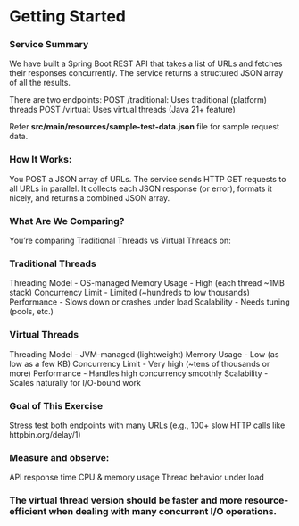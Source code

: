 # Getting Started

### Service Summary
We have built a Spring Boot REST API that takes a list of URLs and fetches their responses concurrently. 
The service returns a structured JSON array of all the results.

There are two endpoints:
POST /traditional: Uses traditional (platform) threads
POST /virtual: Uses virtual threads (Java 21+ feature)

Refer **src/main/resources/sample-test-data.json** file for sample request data.

### How It Works:
You POST a JSON array of URLs.
The service sends HTTP GET requests to all URLs in parallel.
It collects each JSON response (or error), formats it nicely, and returns a combined JSON array.

### What Are We Comparing?
You’re comparing Traditional Threads vs Virtual Threads on:

### Traditional Threads
Threading Model - OS-managed
Memory Usage - High (each thread ~1MB stack)
Concurrency Limit - Limited (~hundreds to low thousands)
Performance - Slows down or crashes under load
Scalability - Needs tuning (pools, etc.)

### Virtual Threads
Threading Model - JVM-managed (lightweight)
Memory Usage - Low (as low as a few KB)
Concurrency Limit - Very high (~tens of thousands or more)
Performance - Handles high concurrency smoothly
Scalability -Scales naturally for I/O-bound work

### Goal of This Exercise
Stress test both endpoints with many URLs (e.g., 100+ slow HTTP calls like httpbin.org/delay/1)

### Measure and observe:
API response time
CPU & memory usage
Thread behavior under load

### The virtual thread version should be faster and more resource-efficient when dealing with many concurrent I/O operations.